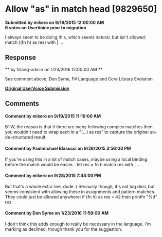 # Allow "as" in match head [9829650] #

**Submitted by mikero on 9/19/2015 12:00:00 AM**  
**6 votes on UserVoice prior to migration**  

I always seem to be doing this, which seems natural, but isn't allowed:
match ((fn h) as res) with
| ...



## Response ##
** by fslang-admin on 1/23/2016 12:00:00 AM **

See comment above,
Don Syme, F# Language and Core Library Evolution


**[Original UserVoice Submission](https://fslang.uservoice.com/forums/245727-f-language/suggestions/9829650)**


## Comments ##


#### Comment by mikero on 9/19/2015 11:19:00 AM ####
BTW, the reason is that if there are many following complex matches then you wouldn't need to wrap each in a "(...) as res" to capture the original un-de-structured result.


#### Comment by Paulmichael Blasucci on 9/28/2015 3:56:00 PM ####
If you're using this in a lot of match cases, maybe using a local binding before the match would be easier...
let res = fn h
match res with
| ...


#### Comment by mikero on 9/28/2015 7:44:00 PM ####
But that's a whole extra line, dude :)
Seriously though, it's not big deal, but seems consistent with allowing these in assignments and pattern matches.
They could just be allowed anywhere:
if (fn h) as res = 42 then printfn "%d" res


#### Comment by Don Syme on 1/23/2016 11:58:00 AM ####
I don't think this adds enough to really be necessary in the language. I'm marking as declined, though thank you for the suggestion.

